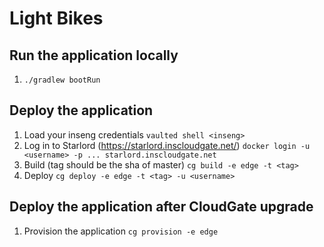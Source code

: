 # Light Bikes

## Run the application locally
1. `./gradlew bootRun`

## Deploy the application
1. Load your inseng credentials
   `vaulted shell <inseng>`
1. Log in to Starlord (https://starlord.inscloudgate.net/)
   `docker login -u <username> -p ... starlord.inscloudgate.net`
1. Build (tag should be the sha of master)
   `cg build -e edge -t <tag>`
1. Deploy
   `cg deploy -e edge -t <tag> -u <username>`

## Deploy the application after CloudGate upgrade
1. Provision the application
   `cg provision -e edge`
